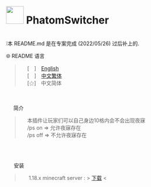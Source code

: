 # <img src="https://media.discordapp.net/attachments/763787703958372402/997344276998541423/unknown.png" width=48> **PhatomSwitcher**
<br>
❕本 README.md 是在专案完成 (2022/05/26) 过后补上的. 
&nbsp;

<br>

🌐 README 语言
>&emsp;&nbsp;[　]　[English](https://github.com/mcg25035/PhatomSwitcher/blob/master/README.md)<br>
&emsp;&nbsp;[　]　[中文繁体](https://github.com/mcg25035/PhatomSwitcher/blob/master/README/README_TC.md)<br>
&emsp;&nbsp;[⚝]　中文简体

<br><br>
<img src="https://media.discordapp.net/attachments/763787703958372402/992695856492982352/unknown.png" width=16> 简介

>&emsp;&nbsp;本插件让玩家们可以自己身边10格内会不会出现夜寐 <br>
>&emsp;&nbsp;/ps on => 允许夜寐存在<br>
>&emsp;&nbsp;/ps off => 不允许夜寐存在

<br><br>

<img src="https://cdn.discordapp.com/attachments/763787703958372402/992716242706255932/unknown.png" width=17> 安装

>&emsp;&nbsp; 1.18.x minecraft server : > <a href="https://github.com/mcg25035/PhatomSwitcher/releases/download/v1.0/phatom_switcher-1.0.jar">下载</a> <